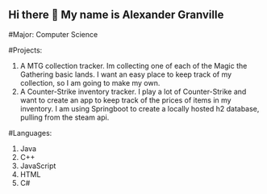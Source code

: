 ## Hi there 👋 My name is Alexander Granville

<!--
**AGranville1/AGranville1** is a ✨ _special_ ✨ repository because its `README.md` (this file) appears on your GitHub profile.

Here are some ideas to get you started:

-->
#Major:
Computer Science

#Projects:
1. A MTG collection tracker. Im collecting one of each of the Magic the Gathering basic lands. I want an easy place to keep track of my collection, so I am going to make my own.
2. A Counter-Strike inventory tracker. I play a lot of Counter-Strike and want to create an app to keep track of the prices of items in my inventory. I am using Springboot to create a locally hosted h2 database, pulling from the steam api.

#Languages:
1. Java
2. C++
3. JavaScript
4. HTML
5. C#
<!--
- 🌱 I’m currently learning ...
- 👯 I’m looking to collaborate on ...
- 🤔 I’m looking for help with ...
- 💬 Ask me about ...
- 📫 How to reach me: ...
- 😄 Pronouns: ...
- ⚡ Fun fact: ...
-->
